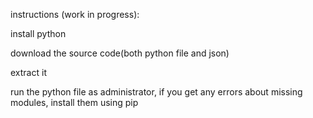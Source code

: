 instructions (work in progress):

install python

download the source code(both python file and json)

extract it

run the python file as administrator, if you get any errors about missing modules, install them using pip
